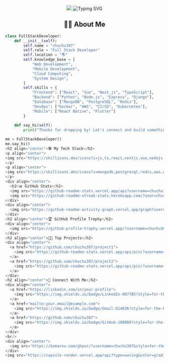 <div align="center">
  <img src="https://capsule-render.vercel.app/api?type=waving&color=gradient&height=150&section=header&text=Welcome%20to%20My%20World&fontSize=40&animation=fadeIn&fontAlignY=32&desc=A%20Passionate%20Full%20Stack%20Developer&descAlignY=51&descAlign=62" />

  <img src="https://readme-typing-svg.herokuapp.com?font=Fira+Code&size=32&duration=2800&pause=2000&color=A9FEF7&center=true&vCenter=true&width=600&lines=Hey%2C+I'm+Chuchu387+👋;Full+Stack+Developer+🚀;Always+Learning+New+Things+💡" alt="Typing SVG" />
</div>

<h2 align="center">🧑‍💻 About Me</h2>

```python
class FullStackDeveloper:
    def __init__(self):
        self.name = "chuchu387"
        self.role = "Full Stack Developer"
        self.location = "🌎"
        self.knowledge_base = [
            "Web Development",
            "Mobile Development",
            "Cloud Computing",
            "System Design",
        ]
        self.skills = {
            "Frontend": ["React", "Vue", "Next.js", "TypeScript"],
            "Backend": ["Python", "Node.js", "Express", "Django"],
            "Database": ["MongoDB", "PostgreSQL", "Redis"],
            "DevOps": ["Docker", "AWS", "CI/CD", "Kubernetes"],
            "Mobile": ["React Native", "Flutter"]
        }
    
    def say_hi(self):
        print("Thanks for dropping by! Let's connect and build something amazing together 🚀")

me = FullStackDeveloper()
me.say_hi()
<h2 align="center">🛠️ My Tech Stack</h2>
<p align="center">
<img src="https://skillicons.dev/icons?i=js,ts,react,nextjs,vue,nodejs,python,java" />
</p>
<p align="center">
<img src="https://skillicons.dev/icons?i=mongodb,postgresql,redis,aws,docker,kubernetes,linux,git" />
</p>
<div align="center">
  <h2>📊 GitHub Stats</h2>
  <img src="https://github-readme-stats.vercel.app/api?username=chuchu387&show_icons=true&theme=tokyonight&hide_border=true&count_private=true" alt="GitHub Stats" height="200"/>
  <img src="https://github-readme-streak-stats.herokuapp.com/?user=chuchu387&theme=tokyonight&hide_border=true" alt="GitHub Streak" height="200"/>
</div>
<div align="center">
  <img src="https://github-readme-activity-graph.vercel.app/graph?username=chuchu387&theme=tokyo-night&hide_border=true" width="95%"/>
</div>
<h2 align="center">🏆 GitHub Profile Trophy</h2>
<div align="center">
  <img src="https://github-profile-trophy.vercel.app/?username=chuchu387&theme=tokyonight&no-frame=true&no-bg=true&margin-w=4&row=1" width="100%"/>
</div>
<h2 align="center">👨‍💻 Top Projects</h2>
<div align="center">
  <a href="https://github.com/chuchu387/project1">
    <img src="https://github-readme-stats.vercel.app/api/pin/?username=chuchu387&repo=project1&theme=tokyonight&hide_border=true" />
  </a>
  <a href="https://github.com/chuchu387/project2">
    <img src="https://github-readme-stats.vercel.app/api/pin/?username=chuchu387&repo=project2&theme=tokyonight&hide_border=true" />
  </a>
</div>
<h2 align="center">🤝 Connect With Me</h2>
<div align="center">
  <a href="https://linkedin.com/in/your-profile">
    <img src="https://img.shields.io/badge/LinkedIn-0077B5?style=for-the-badge&logo=linkedin&logoColor=white"/>
  </a>
  <a href="mailto:your.email@example.com">
    <img src="https://img.shields.io/badge/Gmail-D14836?style=for-the-badge&logo=gmail&logoColor=white"/>
  </a>
  <a href="https://github.com/chuchu387">
    <img src="https://img.shields.io/badge/GitHub-100000?style=for-the-badge&logo=github&logoColor=white"/>
  </a>
</div>
<br/>
<div align="center">
  <img src="https://komarev.com/ghpvc/?username=chuchu387&style=for-the-badge&color=blueviolet" alt="Profile Views"/>
</div>
<img src="https://capsule-render.vercel.app/api?type=waving&color=gradient&height=100&section=footer"/>
```
